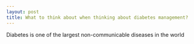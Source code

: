 ```yaml
---
layout: post
title: What to think about when thinking about diabetes management?
---
```


Diabetes is one of the largest non-communicable diseases in the world 
